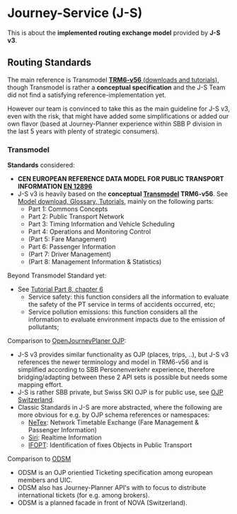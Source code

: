 # Journey-Service (J-S)

This is about the **implemented routing exchange model** provided by **J-S v3**.

## Routing Standards

The main reference is Transmodel [**TRM6-v56** (downloads and tutorials)](https://www.transmodel-cen.eu/downloads/), though Transmodel is rather a **conceptual specification** and the J-S Team did not find a satisfying reference-implementation yet. 

However our team is convinced to take this as the main guideline for J-S v3, even with the risk, that might have added some simplifications or added our own flavor (based at Journey-Planner experience within SBB P division in the last 5 years with plenty of strategic consumers).
### Transmodel



**Standards** considered:
* **CEN EUROPEAN REFERENCE DATA MODEL FOR PUBLIC TRANSPORT INFORMATION [EN 12896](https://en.wikipedia.org/wiki/Transmodel)**
* J-S v3 is heavily based on the **conceptual [Transmodel](https://www.transmodel-cen.eu/) TRM6-v56**. See [Model download, Glossary, Tutorials](https://www.transmodel-cen.eu/downloads/), mainly on the following parts:
    * Part 1: Commons Concepts
    * Part 2: Public Transport Network
    * Part 3: Timing Information and Vehicle Scheduling
    * Part 4: Operations and Monitoring Control
    * (Part 5: Fare Management)
    * Part 6: Passenger Information
    * (Part 7: Driver Management)
    * (Part 8: Management Information & Statistics)

Beyond Transmodel Standard yet:
* See [Tutorial Part 8, chapter 6](https://www.transmodel-cen.eu/wp-content/uploads/2015/01/TUTORIAL_Part8_v2.1-1.pdf)
    * Service safety: this function considers all the information to evaluate the safety of the PT service in terms of accidents occurred, etc;
    * Service pollution emissions: this function considers all the information to evaluate environment impacts due to the emission of pollutants;

Comparison to [OpenJourneyPlaner OJP](https://www.transmodel-cen.eu/ojp-standard/ojp/):
* J-S v3 provides similar functionality as OJP (places, trips, ..), but J-S v3 references the newer terminology and model in TRM6-v56 and is simplified according to SBB Personenverkehr experience, therefore bridging/adapting between these 2 API sets is possible but needs some mapping effort.
* J-S is rather SBB private, but Swiss SKI OJP is for public use, see [OJP Switzerland](https://opentransportdata.swiss/de/cookbook/open-journey-planner-ojp/).
* Classic Standards in J-S are more abstracted, where the following are more obvious for e.g. by OJP schema references or namespaces:
    * [NeTex](https://www.transmodel-cen.eu/netex-standard/): Network Timetable Exchange (Fare Management & Passenger Information)
    * [Siri](https://www.transmodel-cen.eu/siri-standard/): Realtime Information
    * [IFOPT](https://www.transmodel-cen.eu/ifopt-standard/): Identification of fixes Objects in Public Transport

Comparison to [ODSM](https://app.swaggerhub.com/apis-docs/schlpbch/uic-90918_10_osdm/1.4.0)
* ODSM is an OJP orientied Ticketing specification among european members and UIC.
* ODSM also has Journey-Planner API's with to focus to distribute international tickets (for e.g. among brokers).
* ODSM is a planned facade in front of NOVA (Switzerland).
